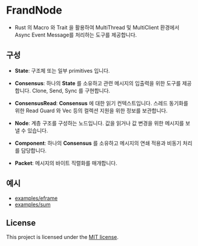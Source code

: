 # FrandNode

* Rust 의 Macro 와 Trait 을 활용하여 MultiThread 및 MultiClient 환경에서 Async Event Message를 처리하는 도구를 제공합니다.


## 구성

* **State**: 구조체 또는 일부 primitives 입니다.
* **Consensus**: 하나의 **State** 를 소유하고 관련 메시지의 입출력을 위한 도구를 제공합니다. Clone, Send, Sync 를 구현합니다.
* **ConsensusRead**: **Consensus** 에 대한 읽기 컨텍스트입니다. 스레드 동기화를 위한 Read Guard 와 Vec 등의 컬렉션 지원을 위한 정보를 보관합니다.
* **Node**: 계층 구조를 구성하는 노드입니다. 값을 읽거나 값 변경을 위한 메시지를 보낼 수 있습니다.


* **Component**: 하나의 **Consensus** 를 소유하고 메시지의 연쇄 적용과 비동기 처리를 담당합니다.


* **Packet**: 메시지의 바이트 직렬화를 매개합니다.


## 예시 

* [examples/eframe](https://github.com/frand-nano/frand-node/blob/main/examples/eframe)
* [examples/sum](https://github.com/frand-nano/frand-node/blob/main/examples/sum)

## License

This project is licensed under the [MIT license].

[MIT license]: https://github.com/frand-nano/frand-node/blob/main/LICENSE